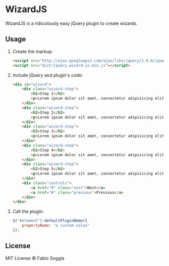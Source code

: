 # WizardJS

WizardJS is a ridiculously easy jQuery plugin to create wizards.

## Usage

1. Create the markup:

	```html
	<script src="http://ajax.googleapis.com/ajax/libs/jquery/2.0.0/jquery.min.js"></script>
	<script src="dist/jquery.wizard-js.min.js"></script>
	```

2. Include jQuery and plugin's code:

	```html
	<div id="wizard">
		<div class="wizard-step">
			<h2>Step 1</h2>
			<p>Lorem ipsum dolor sit amet, consectetur adipisicing elit. Eveniet, optio?</p>
		</div>
		<div class="wizard-step">
			<h2>Step 2</h2>
			<p>Lorem ipsum dolor sit amet, consectetur adipisicing elit. Beatae, temporibus.</p>
		</div>
		<div class="wizard-step">
			<h2>Step 3</h2>
			<p>Lorem ipsum dolor sit amet, consectetur adipisicing elit. In, nihil.</p>
		</div>
		<div class="wizard-step">
			<h2>Step 4</h2>
			<p>Lorem ipsum dolor sit amet, consectetur adipisicing elit. Temporibus, inventore.</p>
		</div>
		<div class="wizard-step">
			<h2>Step 5</h2>
			<p>Lorem ipsum dolor sit amet, consectetur adipisicing elit. Quam, necessitatibus?</p>
		</div>
		<div class="controls">
			<a href="#" class="next">Next</a>
			<a href="#" class="previous">Previous</a>
		</div>
	</div>
	```

3. Call the plugin:

	```javascript
	$("#element").defaultPluginName({
		propertyName: "a custom value"
	});
	```

## License

MIT License © Fabio Soggia
